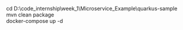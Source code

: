 cd D:\code_internship\week_1\Microservice_Example\quarkus-sample          
mvn clean package          
docker-compose up -d
